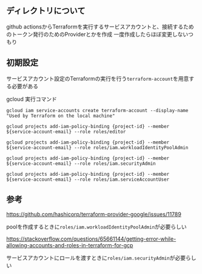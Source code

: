 ## ディレクトリについて

github actionsからTerraformを実行するサービスアカウントと、接続するためのトークン発行のためのProviderとかを作成
一度作成したらほぼ変更しないつもり

## 初期設定

サービスアカウント設定のTerraformの実行を行う`terraform-account`を用意する必要がある

gcloud 実行コマンド
```
gcloud iam service-accounts create terraform-account --display-name "Used by Terraform on the local machine"

gcloud projects add-iam-policy-binding {project-id} --member ${service-account-email} --role roles/editor

gcloud projects add-iam-policy-binding {project-id} --member ${service-account-email} --role roles/iam.workloadIdentityPoolAdmin

gcloud projects add-iam-policy-binding {project-id} --member ${service-account-email} --role roles/iam.securityAdmin

gcloud projects add-iam-policy-binding {project-id} --member ${service-account-email} --role roles/iam.serviceAccountUser
```

## 参考
https://github.com/hashicorp/terraform-provider-google/issues/11789

poolを作成するときに`roles/iam.workloadIdentityPoolAdmin`が必要らしい

https://stackoverflow.com/questions/65661144/getting-error-while-allowing-accounts-and-roles-in-terraform-for-gcp

サービスアカウントにロールを渡すときに`roles/iam.securityAdmin`が必要らしい